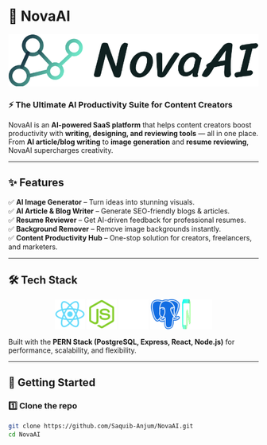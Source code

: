 # 🌌 NovaAI

![NovaAI Banner](https://github.com/Saquib-Anjum/NovaAI/blob/main/asdf/default-monochrome.svg)

### ⚡ The Ultimate AI Productivity Suite for Content Creators

NovaAI is an **AI-powered SaaS platform** that helps content creators boost productivity with **writing, designing, and reviewing tools** — all in one place.  
From **AI article/blog writing** to **image generation** and **resume reviewing**, NovaAI supercharges creativity.

---

## ✨ Features

✅ **AI Image Generator** – Turn ideas into stunning visuals.  
✅ **AI Article & Blog Writer** – Generate SEO-friendly blogs & articles.  
✅ **Resume Reviewer** – Get AI-driven feedback for professional resumes.  
✅ **Background Remover** – Remove image backgrounds instantly.  
✅ **Content Productivity Hub** – One-stop solution for creators, freelancers, and marketers.

---

## 🛠️ Tech Stack

<p align="center">
  <img src="https://github.com/Saquib-Anjum/NovaAI/blob/main/asdf/react.svg" alt="React" width="60" height="60"/>
  <img src="https://github.com/Saquib-Anjum/NovaAI/blob/main/asdf/nodejs.svg" alt="Node.js" width="60" height="60"/>
  <img src="https://github.com/Saquib-Anjum/NovaAI/blob/main/asdf/express.svg" alt="Express" width="60" height="60"/>
  <img src="https://github.com/Saquib-Anjum/NovaAI/blob/main/asdf/postgresql-svgrepo-com.svg" alt="PostgreSQL" width="60" height="60"/>
  <img src="https://github.com/Saquib-Anjum/NovaAI/blob/main/asdf/color.svg" alt="NeonDB" width="60" height="60"/>
</p>

Built with the **PERN Stack (PostgreSQL, Express, React, Node.js)** for performance, scalability, and flexibility.

---

## 🚀 Getting Started

### 1️⃣ Clone the repo

```bash
git clone https://github.com/Saquib-Anjum/NovaAI.git
cd NovaAI
```
